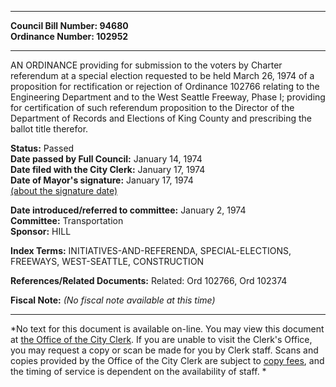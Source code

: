 * * * * *  
  
**Council Bill Number: [](#h0)[](#h2)94680**   
**Ordinance Number: 102952**  
  
* * * * *  
  
AN ORDINANCE providing for submission to the voters by Charter referendum at a special election requested to be held March 26, 1974 of a proposition for rectification or rejection of Ordinance 102766 relating to the Engineering Department and to the West Seattle Freeway, Phase I; providing for certification of such referendum proposition to the Director of the Department of Records and Elections of King County and prescribing the ballot title therefor.  
  
**Status:** Passed   
**Date passed by Full Council:** January 14, 1974   
**Date filed with the City Clerk:** January 17, 1974   
**Date of Mayor's signature:** January 17, 1974   
[(about the signature date)](/~public/approvaldate.htm)   
  
  
**Date introduced/referred to committee:** January 2, 1974   
**Committee:** Transportation   
**Sponsor:** HILL   
  
**Index Terms:** INITIATIVES-AND-REFERENDA, SPECIAL-ELECTIONS, FREEWAYS, WEST-SEATTLE, CONSTRUCTION  
  
**References/Related Documents:** Related: Ord 102766, Ord 102374  
  
**Fiscal Note:** *(No fiscal note available at this time)*  
  
* * * * *  
  
*No text for this document is available on-line. You may view this document at [the Office of the City Clerk](http://www.seattle.gov/leg/clerk/contactUs.htm). If you are unable to visit the Clerk's Office, you may request a copy or scan be made for you by Clerk staff. Scans and copies provided by the Office of the City Clerk are subject to [copy fees](http://clerk.seattle.gov/~public/clerkfees.htm), and the timing of service is dependent on the availability of staff. *  
  
  
